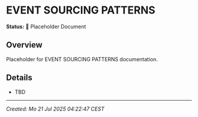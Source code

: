 # EVENT SOURCING PATTERNS

**Status:** 🚧 Placeholder Document

## Overview
Placeholder for EVENT SOURCING PATTERNS documentation.

## Details
- TBD

---
*Created: Mo 21 Jul 2025 04:22:47 CEST*
